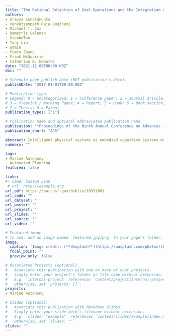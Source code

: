 ```yaml
---
title: "The Rational Selection of Goal Operations and the Integration of Search Strategies with Goal-driven Marine Autonomy"
authors:
- Sravya Kondrakunta
- Venkatsampath Raja Gogineni
- Michael T. Cox
- Demetris Coleman
- XiaoboTan
- Tony Lin
- admin
- Fumin Zhang
- Frank McQuarrie
- Catherine R. Edwards
date: "2021-11-08T00:00:00Z"
doi: ""

# Schedule page publish date (NOT publication's date).
publishDate: "2017-01-01T00:00:00Z"

# Publication type.
# Legend: 0 = Uncategorized; 1 = Conference paper; 2 = Journal article;
# 3 = Preprint / Working Paper; 4 = Report; 5 = Book; 6 = Book section;
# 7 = Thesis; 8 = Patent
publication_types: ["1"]

# Publication name and optional abbreviated publication name.
publication: "*Proceedings of the Ninth Annual Conference on Advances in Cognitive Systems*"
publication_short: "ACS"

abstract: Intelligent physical systems as embodied cognitive systems must perform high-level reasoning while concurrently managing an underlying control architecture. The link between cognition and control must manage the problem of converting continuous values from the real world to symbolic representations (and back). To generate effective behaviors, reasoning must include a capacity to replan, acquire and update new information, detect and respond to anomalies, and perform various operations on system goals. But, these processes are not independent and need further exploration. This paper examines an agent’s choices when multiple goal operations co-occur and interact, and it establishes a method of choosing between them. We demonstrate the benefits and discuss the trade offs involved with this and show positive results in a dynamic marine search task.
summary: ""

tags:
- Marine Autonomy
- Automated Planning
featured: false

links:
#- name: Custom Link
 # url: http://example.org
url_pdf: https://par.nsf.gov/biblio/10352601
url_code: ""
url_dataset: ''
url_poster: ''
url_project: ''
url_slides: ''
url_source: ''
url_video: ''

# Featured image
# To use, add an image named `featured.jpg/png` to your page's folder. 
image:
  caption: 'Image credit: [**Unsplash**](https://unsplash.com/photos/s9CC2SKySJM)'
  focal_point: ""
  preview_only: false

# Associated Projects (optional).
#   Associate this publication with one or more of your projects.
#   Simply enter your project's folder or file name without extension.
#   E.g. `internal-project` references `content/project/internal-project/index.md`.
#   Otherwise, set `projects: []`.
projects:
- Marine Autonomy

# Slides (optional).
#   Associate this publication with Markdown slides.
#   Simply enter your slide deck's filename without extension.
#   E.g. `slides: "example"` references `content/slides/example/index.md`.
#   Otherwise, set `slides: ""`.
slides: ""
---
```

